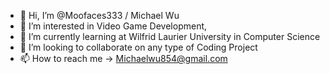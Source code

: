 - 👋 Hi, I’m @Moofaces333 / Michael Wu
- 👀 I’m interested in Video Game Development, 
- 🌱 I’m currently learning at Wilfrid Laurier University in Computer Science
- 💞️ I’m looking to collaborate on any type of Coding Project
- 📫 How to reach me -> Michaelwu854@gmail.com

<!---
Moofaces333/Moofaces333 is a ✨ special ✨ repository because its `README.md` (this file) appears on your GitHub profile.
You can click the Preview link to take a look at your changes.
--->
